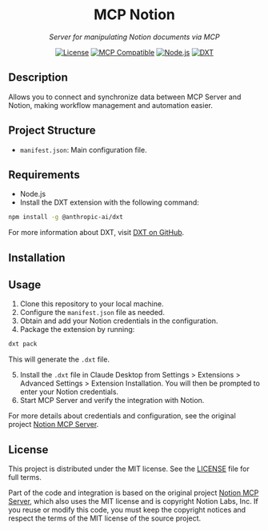
<div align="center">
  <h1> MCP Notion</h1>
  <p>
  <em>Server for manipulating Notion documents via MCP</em>
  </p>

  [![License](https://img.shields.io/badge/license-MIT-green.svg)](LICENSE)
  [![MCP Compatible](https://img.shields.io/badge/MCP-Compatible-brightgreen)](https://modelcontextprotocol.io)
  [![Node.js](https://img.shields.io/badge/Node.js-%3E=20.0.0-green)](https://nodejs.org/)
    [![DXT](https://img.shields.io/badge/DXT-%40anthropic--ai%2Fdxt-blue)](https://github.com/anthropics/dxt)

</div>

## Description

Allows you to connect and synchronize data between MCP Server and Notion, making workflow management and automation easier.

## Project Structure

- `manifest.json`: Main configuration file.

## Requirements

- Node.js
- Install the DXT extension with the following command:

```bash
npm install -g @anthropic-ai/dxt
```

For more information about DXT, visit [DXT on GitHub](https://github.com/anthropics/dxt).

## Installation

## Usage

1. Clone this repository to your local machine.
2. Configure the `manifest.json` file as needed.
3. Obtain and add your Notion credentials in the configuration.
4. Package the extension by running:

  ```bash
  dxt pack
  ```

  This will generate the `.dxt` file.

5. Install the `.dxt` file in Claude Desktop from Settings > Extensions > Advanced Settings > Extension Installation. You will then be prompted to enter your Notion credentials.
6. Start MCP Server and verify the integration with Notion.

For more details about credentials and configuration, see the original project [Notion MCP Server](https://github.com/makenotion/notion-mcp-server).

## License

This project is distributed under the MIT license. See the [LICENSE](./LICENSE) file for full terms.

Part of the code and integration is based on the original project [Notion MCP Server](https://github.com/makenotion/notion-mcp-server), which also uses the MIT license and is copyright Notion Labs, Inc. If you reuse or modify this code, you must keep the copyright notices and respect the terms of the MIT license of the source project.
